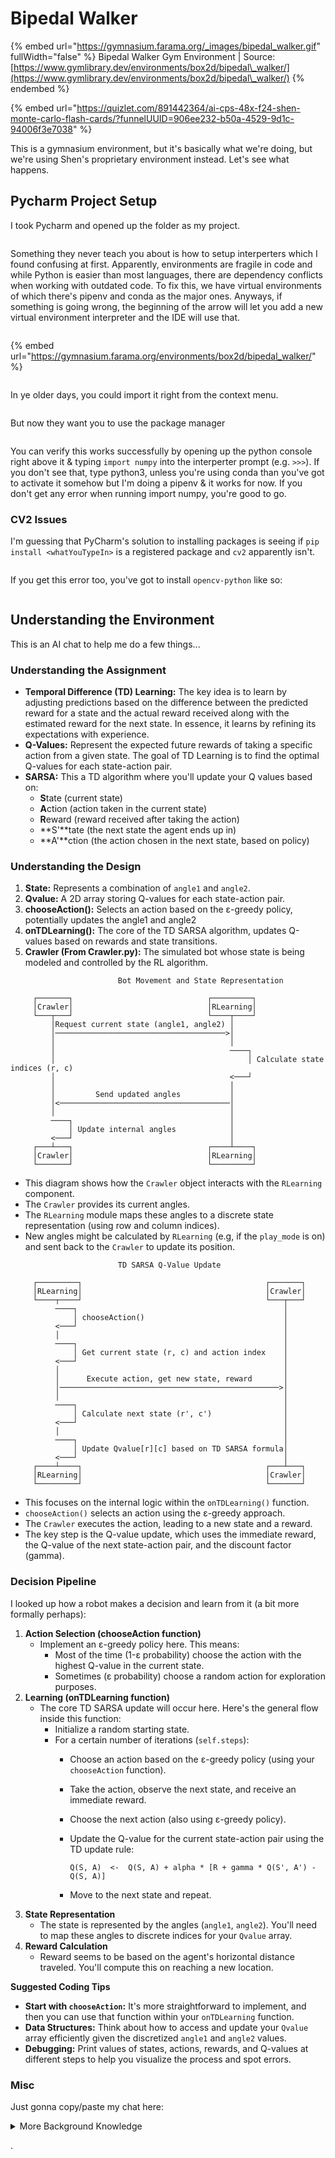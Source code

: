 # Bipedal Walker



{% embed url="https://gymnasium.farama.org/_images/bipedal_walker.gif" fullWidth="false" %}
Bipedal Walker Gym Environment | Source: [https://www.gymlibrary.dev/environments/box2d/bipedal\_walker/](https://www.gymlibrary.dev/environments/box2d/bipedal\_walker/)
{% endembed %}

{% embed url="https://quizlet.com/891442364/ai-cps-48x-f24-shen-monte-carlo-flash-cards/?funnelUUID=906ee232-b50a-4529-9d1c-94006f3e7038" %}

This is a gymnasium environment, but it's basically what we're doing, but we're using Shen's proprietary environment instead. Let's see what happens.

## Pycharm Project Setup

I took Pycharm and opened up the folder as my project.&#x20;

<figure><img src="../../../.gitbook/assets/CleanShot 2024-04-17 at 19.54.54.png" alt=""><figcaption></figcaption></figure>

Something they never teach you about is how to setup interperters which I found confusing at first. Apparently, environments are fragile in code and while Python is easier than most languages, there are dependency conflicts when working with outdated code. To fix this, we have virtual environments of which there's pipenv and conda as the major ones. Anyways, if something is going wrong, the beginning of the arrow will let you add a new virtual environment interpreter and the IDE will use that.&#x20;

<figure><img src="../../../.gitbook/assets/CleanShot 2024-04-17 at 20.06.46.png" alt=""><figcaption></figcaption></figure>

{% embed url="https://gymnasium.farama.org/environments/box2d/bipedal_walker/" %}

<figure><img src="../../../.gitbook/assets/CleanShot 2024-04-17 at 20.06.46 (1).png" alt=""><figcaption></figcaption></figure>

In ye older days, you could import it right from the context menu.&#x20;

<figure><img src="../../../.gitbook/assets/CleanShot 2024-04-17 at 20.15.43.png" alt=""><figcaption></figcaption></figure>

But now they want you to use the package manager

<figure><img src="../../../.gitbook/assets/CleanShot 2024-04-17 at 20.16.51.png" alt=""><figcaption></figcaption></figure>

You can verify this works successfully by opening up the python console right above it & typing `import numpy` into the interperter prompt (e.g. `>>>`). If you don't see that, type python3, unless you're using conda than you've got to activate it somehow but I'm doing a pipenv & it works for now. If you don't get any error when running import numpy, you're good to go.

### CV2 Issues

I'm guessing that PyCharm's solution to installing packages is seeing if `pip install <whatYouTypeIn>` is a registered package and `cv2` apparently isn't.&#x20;

<figure><img src="../../../.gitbook/assets/CleanShot 2024-04-17 at 20.23.24.png" alt=""><figcaption></figcaption></figure>

If you get this error too, you've got to install `opencv-python` like so:

<figure><img src="../../../.gitbook/assets/CleanShot 2024-04-17 at 20.28.27.png" alt=""><figcaption></figcaption></figure>

## Understanding the Environment

This is an AI chat to help me do a few things...

### Understanding the Assignment

* **Temporal Difference (TD) Learning:** The key idea is to learn by adjusting predictions based on the difference between the predicted reward for a state and the actual reward received along with the estimated reward for the next state. In essence, it learns by refining its expectations with experience.
* **Q-Values:** Represent the expected future rewards of taking a specific action from a given state. The goal of TD Learning is to find the optimal Q-values for each state-action pair.
* **SARSA:** This a TD algorithm where you'll update your Q values based on:
  * **S**tate (current state)
  * **A**ction (action taken in the current state)
  * **R**eward (reward received after taking the action)
  * \*\*S'\*\*tate (the next state the agent ends up in)
  * \*\*A'\*\*ction (the action chosen in the next state, based on policy)

### Understanding the Design

1. **State:** Represents a combination of `angle1` and `angle2`.
2. **Qvalue:** A 2D array storing Q-values for each state-action pair.
3. **chooseAction():** Selects an action based on the ε-greedy policy, potentially updates the angle1 and angle2
4. **onTDLearning():** The core of the TD SARSA algorithm, updates Q-values based on rewards and state transitions.
5. **Crawler (From Crawler.py):** The simulated bot whose state is being modeled and controlled by the RL algorithm.

```
                        Bot Movement and State Representation                        
                                                                                     
     ┌───────┐                              ┌─────────┐                              
     │Crawler│                              │RLearning│                              
     └───┬───┘                              └────┬────┘                              
         │Request current state (angle1, angle2) │                                   
         │──────────────────────────────────────>│                                   
         │                                       │                                   
         │                                       ────┐                               
         │                                           │ Calculate state indices (r, c)
         │                                       <───┘                               
         │                                       │                                   
         │         Send updated angles           │                                   
         │<──────────────────────────────────────│                                   
         │                                       │                                   
         ────┐                                   │                                   
             │ Update internal angles            │                                   
         <───┘                                   │                                   
     ┌───┴───┐                              ┌────┴────┐                              
     │Crawler│                              │RLearning│                              
     └───────┘                              └─────────┘                              
```

* This diagram shows how the `Crawler` object interacts with the `RLearning` component.
* The `Crawler` provides its current angles.
* The `RLearning` module maps these angles to a discrete state representation (using row and column indices).
* New angles might be calculated by `RLearning` (e.g, if the `play_mode` is on) and sent back to the `Crawler` to update its position.

```
                        TD SARSA Q-Value Update                   
                                                                  
     ┌─────────┐                                         ┌───────┐
     │RLearning│                                         │Crawler│
     └────┬────┘                                         └───┬───┘
          ────┐                                              │    
              │ chooseAction()                               │    
          <───┘                                              │    
          │                                                  │    
          ────┐                                              │    
              │ Get current state (r, c) and action index    │    
          <───┘                                              │    
          │                                                  │    
          │      Execute action, get new state, reward       │    
          │─────────────────────────────────────────────────>│    
          │                                                  │    
          ────┐                                              │    
              │ Calculate next state (r', c')                │    
          <───┘                                              │    
          │                                                  │    
          ────┐                                              │    
              │ Update Qvalue[r][c] based on TD SARSA formula│    
          <───┘                                              │    
     ┌────┴────┐                                         ┌───┴───┐
     │RLearning│                                         │Crawler│
     └─────────┘                                         └───────┘
```

* This focuses on the internal logic within the `onTDLearning()` function.
* `chooseAction()` selects an action using the ε-greedy approach.
* The `Crawler` executes the action, leading to a new state and a reward.
* The key step is the Q-value update, which uses the immediate reward, the Q-value of the next state-action pair, and the discount factor (gamma).

### Decision Pipeline

I looked up how a robot makes a decision and learn from it (a bit more formally perhaps):

1. **Action Selection (chooseAction function)**
   * Implement an ε-greedy policy here. This means:
     * Most of the time (1-ε probability) choose the action with the highest Q-value in the current state.
     * Sometimes (ε probability) choose a random action for exploration purposes.
2. **Learning (onTDLearning function)**
   * The core TD SARSA update will occur here. Here's the general flow inside this function:
     * Initialize a random starting state.
     * For a certain number of iterations (`self.steps`):
       * Choose an action based on the ε-greedy policy (using your `chooseAction` function).
       * Take the action, observe the next state, and receive an immediate reward.
       * Choose the next action (also using ε-greedy policy).
       *   Update the Q-value for the current state-action pair using the TD update rule:

           ```
           Q(S, A)  <-  Q(S, A) + alpha * [R + gamma * Q(S', A') - Q(S, A)]
           ```
       * Move to the next state and repeat.
3. **State Representation**
   * The state is represented by the angles (`angle1`, `angle2`). You'll need to map these angles to discrete indices for your `Qvalue` array.
4. **Reward Calculation**
   * Reward seems to be based on the agent's horizontal distance traveled. You'll compute this on reaching a new location.

**Suggested Coding Tips**

* **Start with `chooseAction`:** It's more straightforward to implement, and then you can use that function within your `onTDLearning` function.
* **Data Structures:** Think about how to access and update your `Qvalue` array efficiently given the discretized `angle1` and `angle2` values.
* **Debugging:** Print values of states, actions, rewards, and Q-values at different steps to help you visualize the process and spot errors.

### Misc

Just gonna copy/paste my chat here:

<details>

<summary>More Background Knowledge</summary>

<img src="../../../.gitbook/assets/CleanShot 2024-04-18 at 23.06.10@2x.png" alt="" data-size="original">

</details>

.
